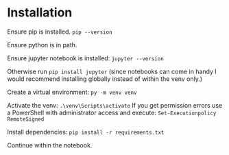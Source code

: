 # Installation #

Ensure pip is installed.
`pip --version`

Ensure python is in path.

Ensure jupyter notebook is installed:
`jupyter --version`

Otherwise run `pip install jupyter` (since notebooks can come in handy I would recommend installing globally instead of within the venv only.)

Create a virtual environment:
`py -m venv venv` 

Activate the venv:
`.\venv\Scripts\activate`
If you get permission errors use a PowerShell with administrator access and execute:
`Set-Executionpolicy RemoteSigned`

Install dependencies: 
`pip install -r requirements.txt`

Continue within the notebook.